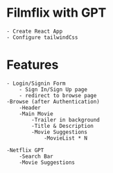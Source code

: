 # Filmflix with GPT
    - Create React App
    - Configure tailwindCss


# Features
    - Login/Signin Form
        - Sign In/Sign Up page
        - redirect to browse page
    -Browse (after Authentication)
        -Header
        -Main Movie
            -Trailer in background
            -Title & Description
            -Movie Suggestions
                -MovieList * N

    -Netflix GPT
        -Search Bar
        -Movie Suggestions